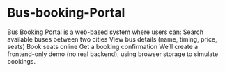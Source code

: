 # Bus-booking-Portal
Bus Booking Portal is a web-based system where users can:  Search available buses between two cities  View bus details (name, timing, price, seats)  Book seats online  Get a booking confirmation  We’ll create a frontend-only demo (no real backend), using browser storage to simulate bookings.
